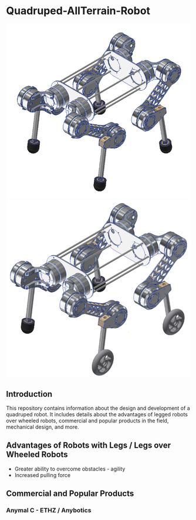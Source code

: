# Quadruped-AllTerrain-Robot
![plot](Images/q1.png)
![plot](Images/q4.png)

## Introduction

This repository contains information about the design and development of a quadruped robot. It includes details about the advantages of legged robots over wheeled robots, commercial and popular products in the field, mechanical design, and more.

## Advantages of Robots with Legs / Legs over Wheeled Robots

- Greater ability to overcome obstacles - agility
- Increased pulling force

## Commercial and Popular Products

### Anymal C - ETHZ / Anybotics
